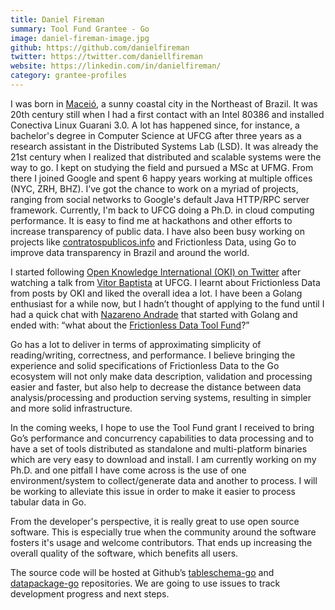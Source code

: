 ```yaml
---
title: Daniel Fireman
summary: Tool Fund Grantee - Go
image: daniel-fireman-image.jpg
github: https://github.com/danielfireman
twitter: https://twitter.com/daniellfireman
website: https://linkedin.com/in/danielfireman/
category: grantee-profiles
---
```


I was born in [Maceió](https://www.google.com/search?site=&tbm=isch&source=hp&biw=1600&bih=783&q=Macei%C3%B3&oq=Macei%C3%B3&gs_l=img.3..0l7j0i30k1l3.707.4892.0.5214.9.7.0.0.0.0.245.904.0j1j3.4.0....0...1.1.64.img..5.4.903.0..35i39k1.p1SYqvZtcYw), a sunny coastal city in the Northeast of Brazil. It was 20th century still when I had a first contact with an Intel 80386 and installed Conectiva Linux Guarani 3.0. A lot has happened since, for instance, a bachelor's degree in Computer Science at UFCG after three years as a research assistant in the Distributed Systems Lab (LSD). It was already the 21st century when I realized that distributed and scalable systems were the way to go. I kept on studying the field and pursued a MSc at UFMG. From there I joined Google and spent 6 happy years working at multiple offices (NYC, ZRH, BHZ).  I’ve got the chance to work on a myriad of projects, ranging from social networks to Google's default Java HTTP/RPC server framework. Currently, I'm back to UFCG doing a Ph.D. in cloud computing performance. It is easy to find me at hackathons and other efforts to increase transparency of public data. I have also been busy working on projects like [contratospublicos.info](http://contratospublicos.info/) and Frictionless Data, using Go to improve data transparency in Brazil and around the world.

I started following [Open Knowledge International (OKI) on Twitter](https://twitter.com/OKFN) after watching a talk from [Vitor Baptista](https://github.com/vitorbaptista) at UFCG. I learnt about Frictionless Data from posts by OKI and liked the overall idea a lot. I have been a Golang enthusiast for a while now, but I hadn’t thought of applying to the fund until I had a quick chat with [Nazareno Andrade](https://github.com/nazareno) that started with Golang and ended with: “what about the [Frictionless Data Tool Fund](https://toolfund.frictionlessdata.io/)?”

Go has a lot to deliver in terms of approximating simplicity of reading/writing, correctness, and performance. I believe bringing the experience and solid specifications of Frictionless Data to the Go ecosystem will not only make data description, validation and processing easier and faster, but also help to decrease the distance between data analysis/processing and production serving systems, resulting in simpler and more solid infrastructure.

In the coming weeks, I hope to use the Tool Fund grant I received to bring Go’s performance and concurrency capabilities to data processing and to have a set of tools distributed as standalone and multi-platform binaries which are very easy to download and install. I am currently working on my Ph.D. and one pitfall I have come across is the use of one environment/system to collect/generate data and another to process. I will be working to alleviate this issue in order to make it easier to process tabular data in Go.

From the developer's perspective, it is really great to use open source software. This is especially true when the community around the software fosters it's usage and welcome contributors. That ends up increasing the overall quality of the software, which benefits all users.

The source code will be hosted at Github’s [tableschema-go](https://github.com/frictionlessdata/tableschema-go) and [datapackage-go](https://github.com/frictionlessdata/datapackage-go) repositories. We are going to use issues to track development progress and next steps.
